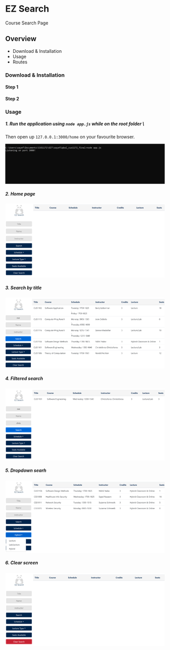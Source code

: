 # EZ Search
Course Search Page

## Overview
* Download & Installation
* Usage
* Routes

### Download & Installation

#### Step 1
#### Step 2

### Usage

##### 1. Run the application using ```node app.js``` while on the root folder \\
   Then open up ```127.0.0.1:3000/home``` on your favourite browser.

![GitHub Logo](/github_images/run.PNG)
 
##### 2. Home page

![GitHub Logo](/github_images/home1.PNG)

##### 3. Search by title

![GitHub Logo](/github_images/search1.PNG)

##### 4. Filtered search

![GitHub Logo](/github_images/filter1.PNG)

##### 5. Dropdown searh 

![GitHub Logo](/github_images/dropdown-search.PNG)

##### 6. Clear screen 

![GitHub Logo](/github_images/clear.PNG)
